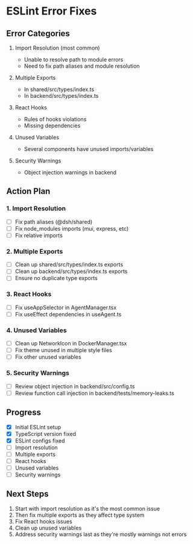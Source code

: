 # ESLint Error Fixes

## Error Categories
1. Import Resolution (most common)
   - Unable to resolve path to module errors
   - Need to fix path aliases and module resolution

2. Multiple Exports
   - In shared/src/types/index.ts
   - In backend/src/types/index.ts

3. React Hooks
   - Rules of hooks violations
   - Missing dependencies

4. Unused Variables
   - Several components have unused imports/variables

5. Security Warnings
   - Object injection warnings in backend

## Action Plan

### 1. Import Resolution
- [ ] Fix path aliases (@dsh/shared)
- [ ] Fix node_modules imports (mui, express, etc)
- [ ] Fix relative imports

### 2. Multiple Exports
- [ ] Clean up shared/src/types/index.ts exports
- [ ] Clean up backend/src/types/index.ts exports
- [ ] Ensure no duplicate type exports

### 3. React Hooks
- [ ] Fix useAppSelector in AgentManager.tsx
- [ ] Fix useEffect dependencies in useAgent.ts

### 4. Unused Variables
- [ ] Clean up NetworkIcon in DockerManager.tsx
- [ ] Fix theme unused in multiple style files
- [ ] Fix other unused variables

### 5. Security Warnings
- [ ] Review object injection in backend/src/config.ts
- [ ] Review function call injection in backend/tests/memory-leaks.ts

## Progress
- [x] Initial ESLint setup
- [x] TypeScript version fixed
- [x] ESLint configs fixed
- [ ] Import resolution
- [ ] Multiple exports
- [ ] React hooks
- [ ] Unused variables
- [ ] Security warnings

## Next Steps
1. Start with import resolution as it's the most common issue
2. Then fix multiple exports as they affect type system
3. Fix React hooks issues
4. Clean up unused variables
5. Address security warnings last as they're mostly warnings not errors

